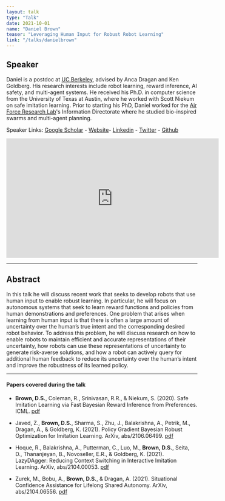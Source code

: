 ```yaml
---
layout: talk
type: "Talk"
date: 2021-10-01
name: "Daniel Brown"
teaser: "Leveraging Human Input for Robust Robot Learning"
link: "/talks/danielbrown"
---
```

## Speaker

Daniel is a postdoc at [UC Berkeley](https://www.berkeley.edu/), advised by Anca Dragan and Ken Goldberg. His research interests include robot learning, reward inference, AI safety, and multi-agent systems. He received his Ph.D. in computer science from the University of Texas at Austin, where he worked with Scott Niekum on safe imitation learning. Prior to starting his PhD, Daniel worked for the [Air Force Research Lab](https://www.afrl.af.mil/)'s Information Directorate where he studied bio-inspired swarms and multi-agent planning.

Speaker Links: [Google Scholar](https://scholar.google.com/citations?user=A3wg18wAAAAJ&hl=en) - [Website](https://people.eecs.berkeley.edu/~dsbrown/)- [Linkedin](https://www.linkedin.com/in/daniel-brown-0ba93b21/) - [Twitter](https://twitter.com/daniel_s_brown?lang=en) - [Github](https://github.com/dsbrown1331)

<iframe width="560" height="315" src="https://www.youtube.com/embed/okKbRMawxPI" title="YouTube video player" frameborder="0" allow="accelerometer; autoplay; clipboard-write; encrypted-media; gyroscope; picture-in-picture" allowfullscreen></iframe>

---

## Abstract
In this talk he will discuss recent work that seeks to develop robots that use human input to enable robust learning. In particular, he will focus on autonomous systems that seek to learn reward functions and policies from human demonstrations and preferences. One problem that arises when learning from human input is that there is often a large amount of uncertainty over the human’s true intent and the corresponding desired robot behavior. To address this problem, he will discuss research on how to enable robots to maintain efficient and accurate representations of their uncertainty, how robots can use these representations of uncertainty to generate risk-averse solutions, and how a robot can actively query for additional human feedback to reduce its uncertainty over the human’s intent and improve the robustness of its learned policy.

---

#### Papers covered during the talk
* **Brown, D.S.**, Coleman, R., Srinivasan, R.R., & Niekum, S. (2020). Safe Imitation Learning via Fast Bayesian Reward Inference from Preferences. ICML. [pdf](https://arxiv.org/pdf/2002.09089.pdf)

* Javed, Z., **Brown, D.S.**, Sharma, S., Zhu, J., Balakrishna, A., Petrik, M., Dragan, A., & Goldberg, K. (2021). Policy Gradient Bayesian Robust Optimization for Imitation Learning. ArXiv, abs/2106.06499. [pdf](https://arxiv.org/pdf/2106.06499.pdf)

* Hoque, R., Balakrishna, A., Putterman, C., Luo, M., **Brown, D.S.**, Seita, D., Thananjeyan, B., Novoseller, E.R., & Goldberg, K. (2021). LazyDAgger: Reducing Context Switching in Interactive Imitation Learning. ArXiv, abs/2104.00053. [pdf](https://arxiv.org/pdf/2104.00053.pdf)

* Zurek, M., Bobu, A., **Brown, D.S.**, & Dragan, A. (2021). Situational Confidence Assistance for Lifelong Shared Autonomy. ArXiv, abs/2104.06556. [pdf](https://arxiv.org/abs/2104.06556)
